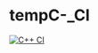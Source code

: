 # tempC-_CI
[![C++ CI](https://github.com/Wataru-Oshima-Tokyo/tempC-_CI/actions/workflows/actions.yml/badge.svg)](https://github.com/Wataru-Oshima-Tokyo/tempC-_CI/actions/workflows/actions.yml)
